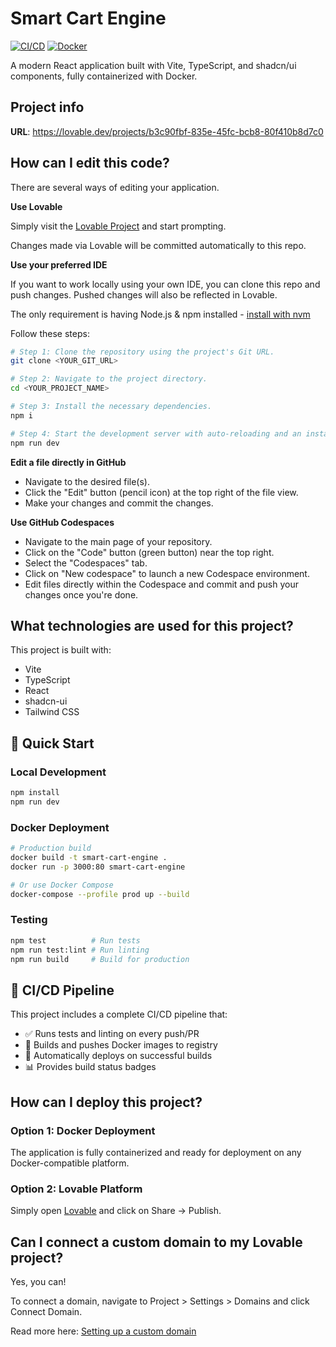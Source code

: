 # Smart Cart Engine

[![CI/CD](https://github.com/Sai-charan498/smart-cart-engine/actions/workflows/main.yml/badge.svg)](https://github.com/Sai-charan498/smart-cart-engine/actions/workflows/main.yml)
[![Docker](https://img.shields.io/badge/docker-ready-blue.svg)](https://github.com/Sai-charan498/smart-cart-engine)

A modern React application built with Vite, TypeScript, and shadcn/ui components, fully containerized with Docker.

## Project info

**URL**: https://lovable.dev/projects/b3c90fbf-835e-45fc-bcb8-80f410b8d7c0

## How can I edit this code?

There are several ways of editing your application.

**Use Lovable**

Simply visit the [Lovable Project](https://lovable.dev/projects/b3c90fbf-835e-45fc-bcb8-80f410b8d7c0) and start prompting.

Changes made via Lovable will be committed automatically to this repo.

**Use your preferred IDE**

If you want to work locally using your own IDE, you can clone this repo and push changes. Pushed changes will also be reflected in Lovable.

The only requirement is having Node.js & npm installed - [install with nvm](https://github.com/nvm-sh/nvm#installing-and-updating)

Follow these steps:

```sh
# Step 1: Clone the repository using the project's Git URL.
git clone <YOUR_GIT_URL>

# Step 2: Navigate to the project directory.
cd <YOUR_PROJECT_NAME>

# Step 3: Install the necessary dependencies.
npm i

# Step 4: Start the development server with auto-reloading and an instant preview.
npm run dev
```

**Edit a file directly in GitHub**

- Navigate to the desired file(s).
- Click the "Edit" button (pencil icon) at the top right of the file view.
- Make your changes and commit the changes.

**Use GitHub Codespaces**

- Navigate to the main page of your repository.
- Click on the "Code" button (green button) near the top right.
- Select the "Codespaces" tab.
- Click on "New codespace" to launch a new Codespace environment.
- Edit files directly within the Codespace and commit and push your changes once you're done.

## What technologies are used for this project?

This project is built with:

- Vite
- TypeScript
- React
- shadcn-ui
- Tailwind CSS

## 🚀 Quick Start

### Local Development
```bash
npm install
npm run dev
```

### Docker Deployment
```bash
# Production build
docker build -t smart-cart-engine .
docker run -p 3000:80 smart-cart-engine

# Or use Docker Compose
docker-compose --profile prod up --build
```

### Testing
```bash
npm test          # Run tests
npm run test:lint # Run linting
npm run build     # Build for production
```

## 🔄 CI/CD Pipeline

This project includes a complete CI/CD pipeline that:
- ✅ Runs tests and linting on every push/PR
- 🐳 Builds and pushes Docker images to registry
- 🚀 Automatically deploys on successful builds
- 📊 Provides build status badges

## How can I deploy this project?

### Option 1: Docker Deployment
The application is fully containerized and ready for deployment on any Docker-compatible platform.

### Option 2: Lovable Platform
Simply open [Lovable](https://lovable.dev/projects/b3c90fbf-835e-45fc-bcb8-80f410b8d7c0) and click on Share -> Publish.

## Can I connect a custom domain to my Lovable project?

Yes, you can!

To connect a domain, navigate to Project > Settings > Domains and click Connect Domain.

Read more here: [Setting up a custom domain](https://docs.lovable.dev/features/custom-domain#custom-domain)
